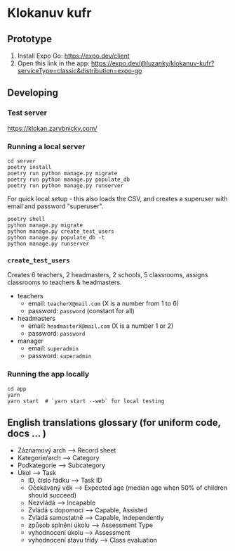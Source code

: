 # Klokanuv kufr

## Prototype
1. Install Expo Go: <https://expo.dev/client>
2. Open this link in the app: <https://expo.dev/@luzanky/klokanuv-kufr?serviceType=classic&distribution=expo-go>

## Developing

### Test server
<https://klokan.zarybnicky.com/>

### Running a local server
```
cd server
poetry install
poetry run python manage.py migrate
poetry run python manage.py populate_db
poetry run python manage.py runserver
```

For quick local setup - this also loads the CSV, and creates a superuser with
email and password "superuser".

```
poetry shell
python manage.py migrate
python manage.py create_test_users
python manage.py populate_db -t
python manage.py runserver
```

### `create_test_users`
Creates 6 teachers, 2 headmasters, 2 schools, 5 classrooms, assigns classrooms
to teachers & headmasters.

- teachers
  - email: `teacherX@mail.com` (X is a number from 1 to 6)
  - password: `password` (constant for all)
- headmasters
  - email: `headmasterX@mail.com` (X is a number 1 or 2)
  - password: `password`
- manager
  - email: `superadmin`
  - password: `superadmin`

### Running the app locally
```
cd app
yarn
yarn start  # `yarn start --web` for local testing
```

## English translations glossary (for uniform code, docs ... )
- Záznamový arch --> Record sheet
- Kategorie/arch --> Category
- Podkategorie --> Subcategory
- Úkol --> Task
  - ID, číslo řádku --> Task ID
  - Očekávaný věk --> Expected age (median age when 50% of children should succeed)
  - Nezvládá --> Incapable
  - Zvládá s dopomocí --> Capable, Assisted
  - Zvládá samostatně --> Capable, Independently
  - způsob splnění úkolu --> Assessment Type
  - vyhodnocení úkolu --> Assessment
  - vyhodnocení stavu třídy --> Class evaluation
